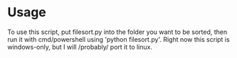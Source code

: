 # Usage
To use this script, put filesort.py into the folder you want to be sorted, then run it with cmd/powershell using 'python filesort.py'.
Right now this script is windows-only, but I will /probably/ port it to linux.
